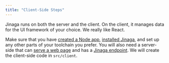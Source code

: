 ```yaml
---
title: "Client-Side Steps"
---
```


Jinaga runs on both the server and the client.
On the client, it manages data for the UI framework of your choice.
We really like React.

Make sure that you have [created a Node app](../setup-steps/create-node-app/), [installed Jinaga](../setup-steps/install-jinaga/), and set up any other parts of your toolchain you prefer.
You will also need a server-side that can [serve a web page](../server-side-steps/serving-web-page/) and has a [Jinaga endpoint](../server-side-steps/jinaga-server/).
We will create the client-side code in `src/client`.